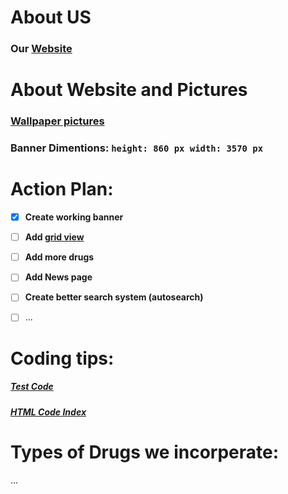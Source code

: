 # **About US**
### Our [Website](https://isthatadeveloper.github.io/pharmacyindexTest.github.io)


# **About Website and Pictures**
### [Wallpaper pictures](https://www.wallpaperflare.com/search?wallpaper=pharmacy)
### Banner Dimentions: ```height: 860 px width: 3570 px```


# **Action Plan:**

- [x] **Create working banner**
- [ ] **Add [grid view](https://www.w3schools.com/css/css_rwd_grid.asp)**
- [ ] **Add more drugs**
- [ ] **Add News page**
- [ ] **Create better search system (autosearch)**
- [ ] ...


# **Coding tips:**
##### [Test Code](https://www.w3schools.com/css/tryit.asp?filename=tryresponsive_styles)
##### [HTML Code Index](https://docs.google.com/document/d/1txJtKqCXBK68QiEDWXglem8-mzOtcNsh4MzIJLNIbrs/edit#)

# Types of Drugs we incorperate:
...
